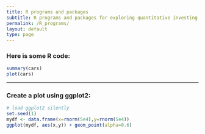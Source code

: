 ```yaml
---
title: R programs and packages
subtitle: R programs and packages for exploring quantitative investing.
permalink: /R_programs/
layout: default
type: page
---
```


### Here is some R code:  

```r
summary(cars)
plot(cars)
```
---

### Create a plot using ggplot2:  

```r
# load ggplot2 silently
set.seed(1)
mydf <- data.frame(x=rnorm(5e4),y=rnorm(5e4))
ggplot(mydf, aes(x,y)) + geom_point(alpha=0.6)
```





